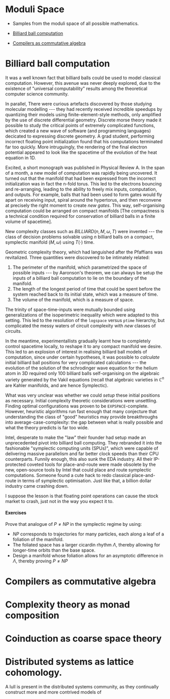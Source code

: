 # Moduli Space
- Samples from the moduli space of all possible mathematics.

- [Billiard ball computation](billiard-ball-computation)
- [Compilers as commutative algebra](compilers-as-commutative-algebra)

# Billiard ball computation

It was a well known fact that billiard balls could be
used to model classical computation. However, this avenue was never deeply
explored, due to the existence of "universal computability" results among
the theoretical computer science community.

In parallel, There were curious artefacts discovered by those studying
molecular modelling --- they had recently received incredible speedups
by quantizing their models using finite-element-style methods, only amplified
by the use of discrete differential geometry. Discrete morse theory made it
possible to study the critical points of extremely complicated functions,
which created a new wave of software (and programming languages) decicated to
expressing discrete geometry. A grad student, performing incorrect floating
point initialization found that his computations terminated far too quickly.
More intruguingly, the rendering of the final electron potential appeared to
look like the spacetime of the evolution of the heat equation in 1D.

Excited, a short monograph was published in Physical Review A. In the span
of a month, a new model of computation was rapidly being uncovered. It turned
out that the manifold that had been expressed from the incorrect initialization
was in fact the n-fold torus. This led to the electrons bouncing and re-arranging,
leading to the ability to freely mix inputs, computation, and outputs. For example,
balls that had been used to form gates would fly apart on receiving input,
spiral around the hypertorus, and then reconvene at precisely the right
moment to create _new gates_. This way, self-organising computation could be
arranged on compact manifolds [The compactness is a technical condition
required for conservation of billiard balls in a finite volume of spacetime].


New complexity classes such as $BILLIARD(n, M, \omega, T)$ were invented --- 
the class of decision problems solvable using $n$ billiard balls on a compact,
symplectic manifold $(M, \omega)$ using $T(\cdot)$ time.

Geometric complexity theory, which had languished after the Pfaffians was
revitalized. Three quantities were discovered to be intimately related:

1. The perimeter of the manifold, which parametrized the space of possible
   inputs --- by Aaronson's theorem, we can always be setup the inputs of a 
   billiard ball computation to lie on the boundary of the manifold.
2. The length of the longest period of time that could be spent before
   the system reached back to its initial state, which was a measure of
   time.
3. The volume of the manifold, which is a measure of space.

The trinity of space-time-inputs were mutually bounded using generalizations of the
isoperimetric inequality which were adapted to this setting. This led to
the resolution of the `logspace` versus `ptime` hierarchy, but complicated
the messy waters of circuit complexity with _new_ classes of circuits.

In the meantime, experimentallists gradually learnt how to  completely control
spacetime locally, to reshape it to any compact manifold we desire. This led
to an explosion of interest in realising billiard ball models of computation,
since under certain hypotheses, it was possible to _calculate_ initial billiard
ball positions for very complicated calculations --- the evolution of the solution
of the schrodinger wave equation for the helium atom in 3D required only 100
billiard balls self-organising on the algebraic variety generated
by the Vakil equations (recall that algebraic varieties in $\mathbb C^n$ 
are Kahler manifolds, and are hence Symplectic). 

What was very unclear was whether we could _setup_ these initial positions
as necessary. Initial complexity theoretic considerations were unsettling. 
Finding optimal configurations was proven to be `EXPSPACE`-complete. However,
heuristic algorithms run fast enough that many conjecture that understanding
the class of "good" heuristics may provide breakthroughs into
average-case-complexity: the gap between what is really possible and what the
theory predicts is far too wide.

Intel, desperate to make the "law" their founder had setup made an unprecedented
pivot into billiard ball computing. They rebranded it into the fashionable
"symplectic computing units (SPUs)", which were capable of delivering massive
parallelism and far better clock speeds than their CPU counterparts. Funnily
enough, this also sunk the EDA industry. All their IP-protected coveted tools
for place-and-route were made obsolete by the new, open-source tools by Intel
that could place and route symplectic computations. Someone found a cute hack
to redo classical place-and-route in terms of symplectic optimisation. Just like
that, a billion dollar industry came crashing down.

I suppose the lesson is that floating point operations can cause the stock
market to crash, just not in the way you expect it to.

#### Exercises 

Prove that analogue of $P \neq NP$ in the symplectic regime by using:

- $NP$ corresponds to trajectories for many particles, each along a leaf of a foliation of the manifold.
- The foliated space has a larger cicardin rhythm $\Lambda$, thereby allowing
  for longer-time orbits than the base space.
- Design a manifold whose foliation allows for an asymptotic difference
  in $\Lambda$, thereby proving $P \neq NP$ 


# Compilers as commutative algebra

# Complexity theory as monad composition

# Coinduction as coarse space theory

# Distributed systems as lattice cohomology.

A lull is present in the distributed systems community, as they continually
construct more and more contrived models of 
